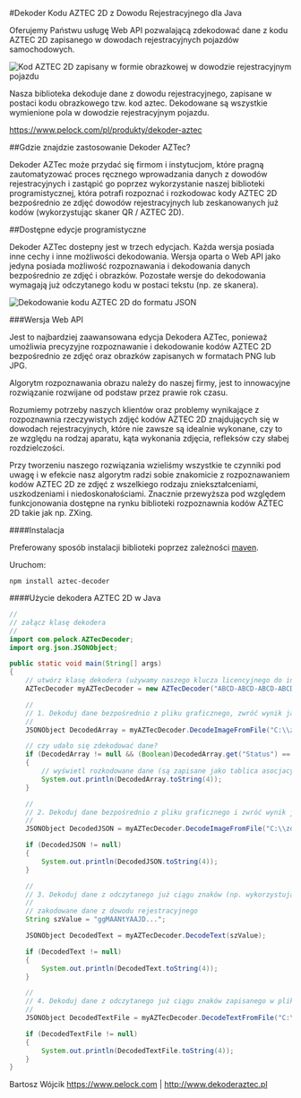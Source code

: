 #Dekoder Kodu AZTEC 2D z Dowodu Rejestracyjnego dla Java

Oferujemy Państwu usługę Web API pozwalającą zdekodować dane z kodu AZTEC 2D zapisanego w dowodach rejestracyjnych pojazdów samochodowych.

![Kod AZTEC 2D zapisany w formie obrazkowej w dowodzie rejestracyjnym pojazdu](https://www.pelock.com/img/pl/produkty/dekoder-aztec/dowod-rejestracyjny-kod-aztec-2d.jpg)

Nasza biblioteka dekoduje dane z dowodu rejestracyjnego, zapisane w postaci kodu obrazkowego tzw. kod aztec. Dekodowane są wszystkie wymienione pola w dowodzie rejestracyjnym pojazdu.

https://www.pelock.com/pl/produkty/dekoder-aztec

##Gdzie znajdzie zastosowanie Dekoder AZTec?

Dekoder AZTec może przydać się firmom i instytucjom, które pragną zautomatyzować proces ręcznego wprowadzania danych z dowodów rejestracyjnych i zastąpić go poprzez wykorzystanie naszej biblioteki programistycznej, która potrafi rozpoznać i rozkodowac kody AZTEC 2D bezpośrednio ze zdjęć dowodów rejestracyjnych lub zeskanowanych już kodów (wykorzystując skaner QR / AZTEC 2D).

##Dostępne edycje programistyczne

Dekoder AZTec dostepny jest w trzech edycjach. Każda wersja posiada inne cechy i inne możliwości dekodowania. Wersja oparta o Web API jako jedyna posiada możliwość rozpoznawania i dekodowania danych bezpośrednio ze zdjęć i obrazków. Pozostałe wersje do dekodowania wymagają już odczytanego kodu w postaci tekstu (np. ze skanera).

![Dekodowanie kodu AZTEC 2D do formatu JSON](https://www.pelock.com/img/pl/produkty/dekoder-aztec/dekodowanie-kodu-aztec-2d-do-json.png)

###Wersja Web API

Jest to najbardziej zaawansowana edycja Dekodera AZTec, ponieważ umożliwia precyzyjne rozpoznawanie i dekodowanie kodów AZTEC 2D bezpośrednio ze zdjęć oraz obrazków zapisanych w formatach PNG lub JPG.

Algorytm rozpoznawania obrazu należy do naszej firmy, jest to innowacyjne rozwiązanie rozwijane od podstaw przez prawie rok czasu.

Rozumiemy potrzeby naszych klientów oraz problemy wynikające z rozpoznawnia rzeczywistych zdjęć kodów AZTEC 2D znajdujących się w dowodach rejestracyjnych, które nie zawsze są idealnie wykonane, czy to ze względu na rodzaj aparatu, kąta wykonania zdjęcia, refleksów czy słabej rozdzielczości.

Przy tworzeniu naszego rozwiązania wzieliśmy wszystkie te czynniki pod uwagę i w efekcie nasz algorytm radzi sobie znakomicie z rozpoznawaniem kodów AZTEC 2D ze zdjęć z wszelkiego rodzaju zniekształceniami, uszkodzeniami i niedoskonałościami. Znacznie przewyższa pod względem funkcjonowania dostępne na rynku biblioteki rozpoznawnia kodów AZTEC 2D takie jak np. ZXing.

####Instalacja

Preferowany sposób instalacji biblioteki poprzez zależności [maven](https://mvnrepository.com/).

Uruchom:

```
npm install aztec-decoder
```

####Użycie dekodera AZTEC 2D w Java

```java
//
// załącz klasę dekodera
//
import com.pelock.AZTecDecoder;
import org.json.JSONObject;

public static void main(String[] args)
{
	// utwórz klasę dekodera (używamy naszego klucza licencyjnego do inicjalizacji)
	AZTecDecoder myAZTecDecoder = new AZTecDecoder("ABCD-ABCD-ABCD-ABCD");

	//
	// 1. Dekoduj dane bezpośrednio z pliku graficznego, zwróć wynik jako tablicę
	//
	JSONObject DecodedArray = myAZTecDecoder.DecodeImageFromFile("C:\\zdjecie-dowodu.jpg");

	// czy udało się zdekodować dane?
	if (DecodedArray != null && (Boolean)DecodedArray.get("Status") == true)
	{
		// wyświetl rozkodowane dane (są zapisane jako tablica asocjacyjna)
		System.out.println(DecodedArray.toString(4));
	}

	//
	// 2. Dekoduj dane bezpośrednio z pliku graficznego i zwróć wynik jako string JSON
	//
	JSONObject DecodedJSON = myAZTecDecoder.DecodeImageFromFile("C:\\zdjecie-kodu-aztec-2d.png");

	if (DecodedJSON != null)
	{
		System.out.println(DecodedJSON.toString(4));
	}

	//
	// 3. Dekoduj dane z odczytanego już ciągu znaków (np. wykorzystując skaner ręczny)
	//
	// zakodowane dane z dowodu rejestracyjnego
	String szValue = "ggMAANtYAAJD...";

	JSONObject DecodedText = myAZTecDecoder.DecodeText(szValue);

	if (DecodedText != null)
	{
		System.out.println(DecodedText.toString(4));
	}

	//
	// 4. Dekoduj dane z odczytanego już ciągu znaków zapisanego w pliku (np. wykorzystując skaner ręczny)
	//
	JSONObject DecodedTextFile = myAZTecDecoder.DecodeTextFromFile("C:\\odczytany-ciag-znakow-aztec-2d.txt");

	if (DecodedTextFile != null)
	{
		System.out.println(DecodedTextFile.toString(4));
	}
}
```

Bartosz Wójcik
https://www.pelock.com | http://www.dekoderaztec.pl